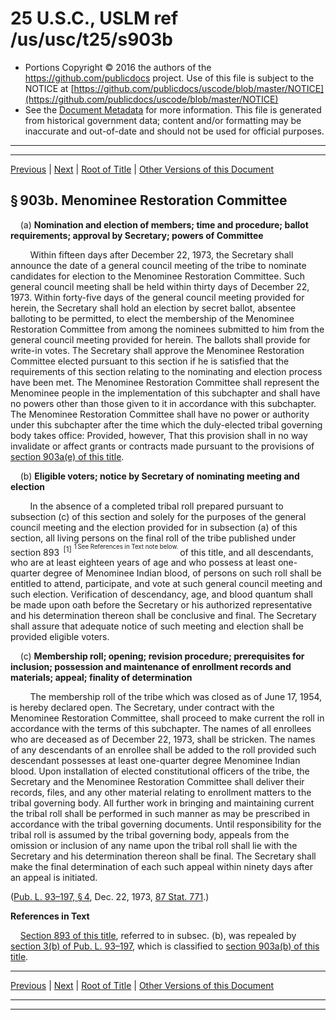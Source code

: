 ---
---

# 25 U.S.C., USLM ref /us/usc/t25/s903b

* Portions Copyright © 2016 the authors of the https://github.com/publicdocs project.
  Use of this file is subject to the NOTICE at [https://github.com/publicdocs/uscode/blob/master/NOTICE](https://github.com/publicdocs/uscode/blob/master/NOTICE)
* See the [Document Metadata](././../../../../..//README.md) for more information.
  This file is generated from historical government data; content and/or formatting may be inaccurate and out-of-date and should not be used for official purposes.

----------
----------

[Previous](./../../../../..//us/usc/t25/ch14/schXLI/m__us_usc_t25_s903a.md) | [Next](./../../../../..//us/usc/t25/ch14/schXLI/m__us_usc_t25_s903c.md) | [Root of Title](./../../../../../) | [Other Versions of this Document](https://publicdocs.github.io/go/links?ns=uslm&ref=%2Fus%2Fusc%2Ft25%2Fs903b)

## § 903b. Menominee Restoration Committee

    (a) __Nomination and election of members; time and procedure; ballot requirements; approval by Secretary; powers of Committee__ 

        Within fifteen days after December 22, 1973, the Secretary shall announce the date of a general council meeting of the tribe to nominate candidates for election to the Menominee Restoration Committee. Such general council meeting shall be held within thirty days of December 22, 1973. Within forty-five days of the general council meeting provided for herein, the Secretary shall hold an election by secret ballot, absentee balloting to be permitted, to elect the membership of the Menominee Restoration Committee from among the nominees submitted to him from the general council meeting provided for herein. The ballots shall provide for write-in votes. The Secretary shall approve the Menominee Restoration Committee elected pursuant to this section if he is satisfied that the requirements of this section relating to the nominating and election process have been met. The Menominee Restoration Committee shall represent the Menominee people in the implementation of this subchapter and shall have no powers other than those given to it in accordance with this subchapter. The Menominee Restoration Committee shall have no power or authority under this subchapter after the time which the duly-elected tribal governing body takes office: Provided, however, That this provision shall in no way invalidate or affect grants or contracts made pursuant to the provisions of [section 903a(e) of this title][/us/usc/t25/s903a/e].

    (b) __Eligible voters; notice by Secretary of nominating meeting and election__ 

        In the absence of a completed tribal roll prepared pursuant to subsection (c) of this section and solely for the purposes of the general council meeting and the election provided for in subsection (a) of this section, all living persons on the final roll of the tribe published under section 893  <sup>\[1\]</sup>  <sup><sup> 1 See References in Text note below. </sup></sup>  of this title, and all descendants, who are at least eighteen years of age and who possess at least one-quarter degree of Menominee Indian blood, of persons on such roll shall be entitled to attend, participate, and vote at such general council meeting and such election. Verification of descendancy, age, and blood quantum shall be made upon oath before the Secretary or his authorized representative and his determination thereon shall be conclusive and final. The Secretary shall assure that adequate notice of such meeting and election shall be provided eligible voters.

    (c) __Membership roll; opening; revision procedure; prerequisites for inclusion; possession and maintenance of enrollment records and materials; appeal; finality of determination__ 

        The membership roll of the tribe which was closed as of June 17, 1954, is hereby declared open. The Secretary, under contract with the Menominee Restoration Committee, shall proceed to make current the roll in accordance with the terms of this subchapter. The names of all enrollees who are deceased as of December 22, 1973, shall be stricken. The names of any descendants of an enrollee shall be added to the roll provided such descendant possesses at least one-quarter degree Menominee Indian blood. Upon installation of elected constitutional officers of the tribe, the Secretary and the Menominee Restoration Committee shall deliver their records, files, and any other material relating to enrollment matters to the tribal governing body. All further work in bringing and maintaining current the tribal roll shall be performed in such manner as may be prescribed in accordance with the tribal governing documents. Until responsibility for the tribal roll is assumed by the tribal governing body, appeals from the omission or inclusion of any name upon the tribal roll shall lie with the Secretary and his determination thereon shall be final. The Secretary shall make the final determination of each such appeal within ninety days after an appeal is initiated.

([Pub. L. 93–197, § 4][/us/pl/93/197/s4], Dec. 22, 1973, [87 Stat. 771][/us/stat/87/771].)

 __References in Text__ 

    [Section 893 of this title][/us/usc/t25/s893], referred to in subsec. (b), was repealed by [section 3(b) of Pub. L. 93–197][/us/pl/93/197/s3/b], which is classified to [section 903a(b) of this title][/us/usc/t25/s903a/b].

----------

[Previous](./../../../../..//us/usc/t25/ch14/schXLI/m__us_usc_t25_s903a.md) | [Next](./../../../../..//us/usc/t25/ch14/schXLI/m__us_usc_t25_s903c.md) | [Root of Title](./../../../../../) | [Other Versions of this Document](https://publicdocs.github.io/go/links?ns=uslm&ref=%2Fus%2Fusc%2Ft25%2Fs903b)

----------
----------

[/us/usc/t25/s903a/e]: https://publicdocs.github.io/go/links?ns=uslm&ref=%2Fus%2Fusc%2Ft25%2Fs903a%2Fe
[/us/pl/93/197/s4]: https://publicdocs.github.io/go/links?ns=uslm&ref=%2Fus%2Fpl%2F93%2F197%2Fs4
[/us/stat/87/771]: https://publicdocs.github.io/go/links?ns=uslm&ref=%2Fus%2Fstat%2F87%2F771
[/us/usc/t25/s893]: https://publicdocs.github.io/go/links?ns=uslm&ref=%2Fus%2Fusc%2Ft25%2Fs893
[/us/pl/93/197/s3/b]: https://publicdocs.github.io/go/links?ns=uslm&ref=%2Fus%2Fpl%2F93%2F197%2Fs3%2Fb
[/us/usc/t25/s903a/b]: https://publicdocs.github.io/go/links?ns=uslm&ref=%2Fus%2Fusc%2Ft25%2Fs903a%2Fb



